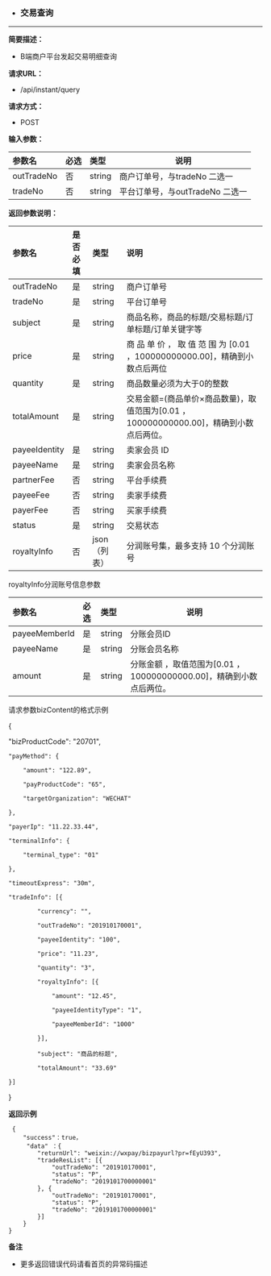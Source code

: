* ### 交易查询

---

**简要描述：**

* B端商户平台发起交易明细查询

**请求URL：**

* /api/instant/query

**请求方式：**

* POST 

**输入参数：**

| 参数名 | 必选 | 类型 | 说明 |
| :--- | :--- | :--- | --- |
| outTradeNo | 否 | string | 商户订单号，与tradeNo 二选一 |
| tradeNo | 否 | string | 平台订单号，与outTradeNo 二选一 |

**返回参数说明：**

| 参数名 | 是否必填 | 类型 | 说明 |
| :--- | :--- | :--- | :--- |
| outTradeNo | 是 | string | 商户订单号 |
| tradeNo | 是 | string | 平台订单号 |
| subject | 是 | string | 商品名称，商品的标题/交易标题/订单标题/订单关键字等 |
| price | 是 | string | 商 品 单 价 ， 取 值 范 围 为 \[0.01 ，100000000000.00\]，精确到小数点后两位 |
| quantity | 是 | string | 商品数量必须为大于0的整数 |
| totalAmount | 是 | string | 交易金额=\(商品单价×商品数量\)，取值范围为\[0.01 ，100000000000.00\]，精确到小数点后两位。 |
| payeeIdentity | 是 | string | 卖家会员 ID |
| payeeName | 是 | string | 卖家会员名称 |
| partnerFee | 否 | string | 平台手续费 |
| payeeFee | 否 | string | 卖家手续费 |
| payerFee | 否 | string | 买家手续费 |
| status | 是 | string | 交易状态 |
| royaltyInfo | 否 | json（列表） | 分润账号集，最多支持 10 个分润账号 |

royaltyInfo分润账号信息参数

| 参数名 | 必选 | 类型 | 说明 |
| :--- | :--- | :--- | --- |
| payeeMemberId | 是 | string | 分账会员ID |
| payeeName | 是 | string | 分账会员名称 |
| amount | 是 | string | 分账金额 ，取值范围为\[0.01 ，100000000000.00\]，精确到小数点后两位。 |

请求参数bizContent的格式示例

{

"bizProductCode": "20701",

```
"payMethod": {

    "amount": "122.89",

    "payProductCode": "65",

    "targetOrganization": "WECHAT"

},

"payerIp": "11.22.33.44",

"terminalInfo": {

    "terminal_type": "01"

},

"timeoutExpress": "30m",

"tradeInfo": [{

        "currency": "",

        "outTradeNo": "201910170001",

        "payeeIdentity": "100",

        "price": "11.23",

        "quantity": "3",

        "royaltyInfo": [{

            "amount": "12.45",

            "payeeIdentityType": "1",

            "payeeMemberId": "1000"

        }],

        "subject": "商品的标题",

        "totalAmount": "33.69"

}]
```

}

**返回示例**

```
 {
    "success"：true，
     "data" ：{
        "returnUrl": "weixin://wxpay/bizpayurl?pr=fEyU393",
        "tradeResList": [{
            "outTradeNo": "201910170001",
            "status": "P",
            "tradeNo": "2019101700000001"
        }, {
            "outTradeNo": "201910170001",
            "status": "P",
            "tradeNo": "2019101700000001"
        }]
    }
}
```

**备注**

* 更多返回错误代码请看首页的异常码描述




